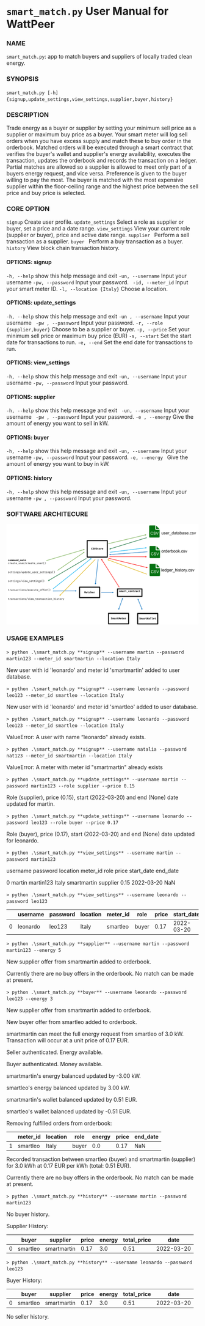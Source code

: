 # `smart_match.py`		User Manual for WattPeer

### NAME

`smart_match.py`: app to match buyers and suppliers of locally traded clean energy. 

### SYNOPSIS

 `smart_match.py [-h] {signup,update_settings,view_settings,supplier,buyer,history} `

### DESCRIPTION

Trade energy as a buyer or supplier by setting your minimum sell price as a supplier or maximum buy price as a buyer. Your smart meter will log sell orders when you have excess supply and match these to buy order in the orderbook. Matched orders will be executed through a smart contract that verifies the buyer's wallet and supplier's energy availability, executes the transaction, updates the orderbook and records the transaction on a ledger.   Partial matches are allowed so a supplier is allowed to meet only part of a buyers energy request, and vice versa. Preference is given to the buyer willing to pay the most. The buyer is matched with the most expensive supplier within the floor-ceiling range and the highest price between the sell price and buy price is selected.

### CORE OPTION

`signup`              Create user profile.
`update_settings`     Select a role as supplier or buyer, set a price and a date range.
`view_settings`       View your current role (supplier or buyer), price and active date range.
`supplier `          Perform a sell transaction as a supplier.
`buyer `              Perform a buy transaction as a buyer.
`history`             View block chain transaction history.

#### OPTIONS: signup

 `-h, --help`	 show this help message and exit
  `-un, --username` 	Input your username
  `-pw, --password`  	Input your password.
 ` -id, --meter_id`	Input your smart meter ID.
 `-l, --location {Italy}` 	Choose a location.

#### OPTIONS: update_settings

  `-h, --help`	show this help message and exit
  `-un , --username` 	Input your username
 ` -pw , --password`	 Input your password.
  `-r, --role {supplier,buyer}`	Choose to be a supplier or buyer.
  `-p, --price` 	Set your minimum sell price or maximum buy price (EUR)
  `-s, --start` 	Set the start date for transactions to run.
 `-e, --end`		Set the end date for transactions to run.

#### OPTIONS: view_settings

  `-h, --help`            show this help message and exit
  `-un, --username`	Input your username
  `-pw, --password`	Input your password.

#### OPTIONS: supplier

  `-h, --help`            show this help message and exit
` -un, --username`	Input your username
 ` -pw , --password`	Input your password.
 `-e , --energy`		Give the amount of energy you want to sell in kW.

#### OPTIONS: buyer

  `-h, --help`           show this help message and exit
  `-un, --username` 	Input your username
 `-pw, --password`		Input your password.
  `-e, --energy `		Give the amount of energy you want to buy in kW.

#### OPTIONS: history

  `-h, --help`            show this help message and exit
  `-un, --username` 	Input your username
  `-pw , --password` Input your password.

### SOFTWARE ARCHITECURE

![soft_arch](wiki\soft_arch.png)

### USAGE EXAMPLES

`> python .\smart_match.py **signup** --username martin --password martin123 --meter_id smartmartin --location Italy`

New user with id 'leonardo' and meter id 'smartmartin' added to user database.

`> python .\smart_match.py **signup** --username leonardo --password leo123 --meter_id smartleo --location Italy`

New user with id 'leonardo' and meter id 'smartleo' added to user database.

`> python .\smart_match.py **signup** --username leonardo --password leo123 --meter_id smartleo --location Italy`

ValueError: A user with name “leonardo" already exists.

`> python .\smart_match.py **signup** --username natalia --password nat123 --meter_id smartmartin --location Italy`

ValueError: A meter with meter id "smartmartin" already exists

`> python .\smart_match.py **update_settings** --username martin --password martin123 --role supplier --price 0.15`

Role (supplier), price (0.15), start (2022-03-20) and end (None) date updated for martin.

`> python .\smart_match.py **update_settings** --username leonardo --password leo123 --role buyer --price 0.17`

Role (buyer), price (0.17), start (2022-03-20) and end (None) date updated for leonardo.

`> python .\smart_match.py **view_settings** --username martin --password martin123`

username  password location   meter_id  role price start_date end_date

0  martin martin123  Italy smartmartin supplier  0.15 2022-03-20    NaN

`> python .\smart_match.py **view_settings** --username leonardo --password leo123`

|      | username | password | location | meter_id | role  | price | start_date | end_date |
| ---- | -------- | -------- | -------- | -------- | ----- | ----- | ---------- | -------- |
| 0    | leonardo | leo123   | Italy    | smartleo | buyer | 0.17  | 2022-03-20 | NaN      |

`> python .\smart_match.py **supplier** --username martin --password martin123 --energy 5`

New supplier offer from smartmartin added to orderbook.

Currently there are no buy offers in the orderbook. No match can be made at present.

`> python .\smart_match.py **buyer** --username leonardo --password leo123 --energy 3`

New supplier offer from smartmartin added to orderbook.

New buyer offer from smartleo added to orderbook.

smartmartin can meet the full energy request from smartleo of 3.0 kW. Transaction will occur at a unit price of 0.17 EUR.

Seller authenticated. Energy available.

Buyer authenticated. Money available.

smartmartin's energy balanced updated by -3.00 kW.

smartleo's energy balanced updated by 3.00 kW.

smartmartin's wallet balanced updated by 0.51 EUR.

smartleo's wallet balanced updated by -0.51 EUR.

Removing fulfilled orders from orderbook:

|      | meter_id | location | role  | energy | price | end_date |
| ---- | -------- | -------- | ----- | ------ | ----- | -------- |
| 1    | smartleo | Italy    | buyer | 0.0    | 0.17  | NaN      |

Recorded transaction between smartleo (buyer) and smartmartin (supplier) for 3.0 kWh at 0.17 EUR per kWh (total: 0.51 EUR).

Currently there are no buy offers in the orderbook. No match can be made at present.

`> python .\smart_match.py **history** --username martin --password martin123`

No buyer history.

Supplier History:

|      | buyer    | supplier    | price | energy | total_price | date       |
| ---- | -------- | ----------- | ----- | ------ | ----------- | ---------- |
| 0    | smartleo | smartmartin | 0.17  | 3.0    | 0.51        | 2022-03-20 |

`> python .\smart_match.py **history** --username leonardo --password leo123`

Buyer History:

|      | buyer    | supplier    | price | energy | total_price | date       |
| ---- | -------- | ----------- | ----- | ------ | ----------- | ---------- |
| 0    | smartleo | smartmartin | 0.17  | 3.0    | 0.51        | 2022-03-20 |

No seller history.
